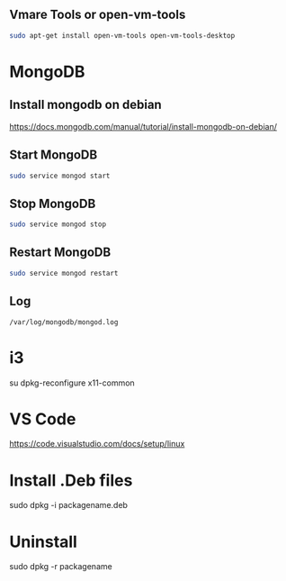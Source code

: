 ## Vmare Tools or open-vm-tools

```bash
sudo apt-get install open-vm-tools open-vm-tools-desktop
```

# MongoDB

## Install mongodb on debian
https://docs.mongodb.com/manual/tutorial/install-mongodb-on-debian/

## Start MongoDB
```bash
sudo service mongod start
```
## Stop MongoDB
```bash
sudo service mongod stop
```
## Restart MongoDB
```bash
sudo service mongod restart
```
## Log
```
/var/log/mongodb/mongod.log
```

# i3 

su
dpkg-reconfigure x11-common


# VS Code

https://code.visualstudio.com/docs/setup/linux

# Install .Deb files

sudo dpkg -i packagename.deb

# Uninstall 

sudo dpkg -r packagename

